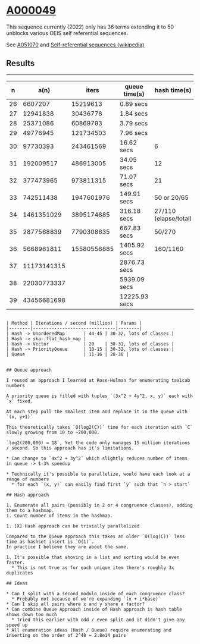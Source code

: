 # [A000049](https://oeis.org/A000049)

This sequence currently (2022) only has 36 terms extending it to 50 unblocks various OEIS self referential sequences.

See [A051070](https://oeis.org/A051070) and
[Self-referential sequences (wikipedia)](https://en.wikipedia.org/wiki/On-Line_Encyclopedia_of_Integer_Sequences#Self-referential_sequences)

## Results
----------

| n | a(n) | iters | queue time(s)  | hash time(s) |
|---|------|-------|----------------|--------------|
| 26 | 6607207     | 15219613      |  0.89 secs | |
| 27 | 12941838    | 30436778      |  1.84 secs | |
| 28 | 25371086    | 60869793      |  3.79 secs | |
| 29 | 49776945    | 121734503     |  7.96 secs | |
| 30 | 97730393    | 243461569     | 16.62 secs | 6  |
| 31 | 192009517   | 486913005     | 34.05 secs | 12 |
| 32 | 377473965   | 973811315     | 71.07 secs | 21 |
| 33 | 742511438   | 1947601976    | 149.91 secs | 50 or 20/65 |
| 34 | 1461351029  | 3895174885    | 316.18 secs | 27/110 (elapse/total) |
| 35 | 2877568839  | 7790308635    | 667.83 secs | 50/270 |
| 36 | 5668961811  | 15580558885   | 1405.92 secs | 160/1160 |
| 37 | 11173141315 |    | 2876.73 secs |
| 38 | 22030773337 |    | 5939.09 secs |
| 39 | 43456681698 |    | 12225.93 secs |


```

| Method | Iterations / second (million) | Params |
|--------|-------------------------------|--------|
| Hash -> UnorderedMap       | 44-45 | 30-32, lots of classes |
| Hash -> ska::flat_hash_map |
| Hash -> Vector             | 20    | 30-31, lots of classes |
| Hash -> PriorityQueue      | 10-15 | 30-32, lots of classes |
| Queue                      | 11-16 | 28-36 |


## Queue approach

I reused an approach I learned at Rose-Hulman for enumerating taxicab numbers

A priority queue is filled with tuples `(3x^2 + 4y^2, x, y)` each with `x` fixed.

At each step pull the smallest item and replace it in the queue with `(x, y+1)`

This theoretically takes `O(log2(C))` time for each iteration with `C` slowly growing from 10 to ~200,000.

`log2(200,000) = 18`, Yet the code only manages 15 million iterations / second. So this approach has it's limitations.

* Can change to `4x^2 + 3y^2` which slightly reduces number of items in queue -> 1-3% speedup

* Technically it's possible to parallelize, would have each look at a range of numbers
  * for each `(x, y)` can easily find first `y` such that `n > start`

## Hash approach

1. Enumerate all pairs (possibly in 2 or 4 congruence classes), adding them to a hashmap.
1. Count number of items in the hashmap.

1. [X] Hash approach can be trivially parallelized

Compared to the Queue approach this takes an older `O(log(C))` less time as hashset insert is `O(1)`.
In practice I believe they are about the same.

1. It's possible that shoving in a list and sorting would be even faster.
  * This is not true as for each unique item there's roughly 3x duplicates

## Ideas

* Can I split with a second modulo inside of each congruence class?
  * Probably not because of we're expanding `(x + i*base)`
* Can I skip all pairs where x and y share a factor?
* Can combine Queue Approach inside of Hash approach is hash table shows down too much
  * Tried this earlier with odd / even split and it didn't give any speed up
* All enumeration ideas (Hash / Queue) require enumerating and inserting on the order of 2^48 = 2.8e14 pairs

